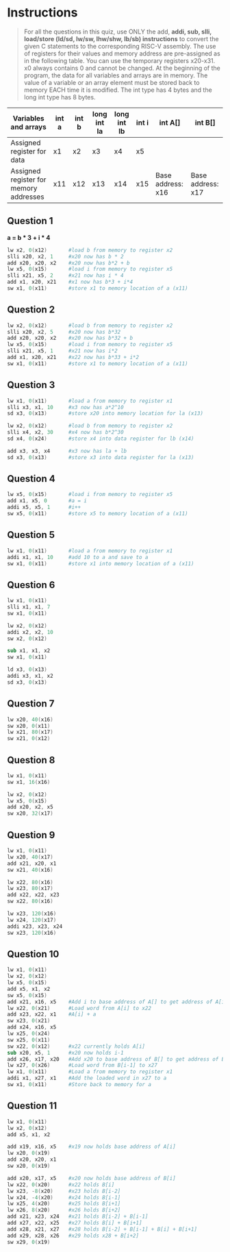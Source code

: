 # Instructions

> For all the questions in this quiz, use ONLY the add, **addi, sub, slli, load/store (ld/sd, lw/sw, lhw/shw, lb/sb) instructions** to convert the given C statements to the corresponding RISC-V assembly. The use of registers for their values and memory address are pre-assigned as in the following table. You can use the temporary registers x20-x31. x0 always contains 0 and cannot be changed. At the beginning of the program, the data for all variables and arrays are in memory. The value of a variable or an array element must be stored back to memory EACH time it is modified. The int type has 4 bytes and the long int type has 8 bytes.

| Variables and arrays | int a | int b | long int la | long int lb | int i | int A[] | int B[] |
|----------------------|-------|-------|-------------|-------------|-------|---------|---------|
| Assigned register for data| x1 | x2 | x3 | x4 | x5 |  |  |
|Assigned register for memory addresses | x11 | x12 | x13 | x14 | x15 | Base address: x16 | Base address: x17 |


## Question 1
**a = b * 3 + i * 4**
```s
lw x2, 0(x12)       #load b from memory to register x2
slli x20, x2, 1     #x20 now has b * 2
add x20, x20, x2    #x20 now has b*2 + b 
lw x5, 0(x15)       #load i from memory to register x5
slli x21, x5, 2     #x21 now has i * 4 
add x1, x20, x21    #x1 now has b*3 + i*4
sw x1, 0(x11)       #store x1 to memory location of a (x11)
```

## Question 2

```s
lw x2, 0(x12)       #load b from memory to register x2
slli x20, x2, 5     #x20 now has b*32
add x20, x20, x2    #x20 now has b*32 + b 
lw x5, 0(x15)       #load i from memory to register x5
slli x21, x5, 1     #x21 now has i*2 
add x1, x20, x21    #x22 now has b*33 + i*2
sw x1, 0(x11)       #store x1 to memory location of a (x11)
```

## Question 3

```s
lw x1, 0(x11)       #load a from memory to register x1
slli x3, x1, 10     #x3 now has a*2^10 
sd x3, 0(x13)       #store x20 into memory location for la (x13)

lw x2, 0(x12)       #load b from memory to register x2
slli x4, x2, 30     #x4 now has b*2^30
sd x4, 0(x24)       #store x4 into data register for lb (x14)

add x3, x3, x4      #x3 now has la + lb
sd x3, 0(x13)       #store x3 into data register for la (x13)
```

## Question 4

```s
lw x5, 0(x15)       #load i from memory to register x5 
add x1, x5, 0       #a = i
addi x5, x5, 1      #i++
sw x5, 0(x11)       #store x5 to memory location of a (x11)
```

## Question 5

```s
lw x1, 0(x11)       #load a from memory to register x1
addi x1, x1, 10     #add 10 to a and save to a
sw x1, 0(x11)       #store x1 into memory location of a (x11)
```

## Question 6

```s
lw x1, 0(x11)
slli x1, x1, 7
sw x1, 0(x11)

lw x2, 0(x12)
addi x2, x2, 10
sw x2, 0(x12)

sub x1, x1, x2
sw x1, 0(x11)

ld x3, 0(x13)
addi x3, x1, x2
sd x3, 0(x13)
```

## Question 7

```s
lw x20, 40(x16)
sw x20, 0(x11)
lw x21, 80(x17)
sw x21, 0(x12)
```

## Question 8

```s
lw x1, 0(x11)
sw x1, 16(x16)

lw x2, 0(x12)
lw x5, 0(x15)
add x20, x2, x5
sw x20, 32(x17)
```

## Question 9

```s
lw x1, 0(x11)
lw x20, 40(x17)
add x21, x20, x1
sw x21, 40(x16)

lw x22, 80(x16)
lw x23, 80(x17)
add x22, x22, x23
sw x22, 80(x16)

lw x23, 120(x16) 
lw x24, 120(x17) 
addi x23, x23, x24
sw x23, 120(x16)
```

## Question 10

```s
lw x1, 0(x11)
lw x2, 0(x12)
lw x5, 0(x15)
add x5, x1, x2
sw x5, 0(x15)
add x21, x16, x5    #Add i to base address of A[] to get address of A[i]
lw x22, 0(x21)      #Load word from A[i] to x22 
add x23, x22, x1    #A[i] + a 
sw x23, 0(x21) 
add x24, x16, x5
lw x25, 0(x24)
sw x25, 0(x11)
sw x22, 0(x12)      #x22 currently holds A[i]  
sub x20, x5, 1      #x20 now holds i-1
add x26, x17, x20   #Add x20 to base address of B[] to get address of B[i-1]
lw x27, 0(x26)      #Load word from B[i-1] to x27
lw x1, 0(x11)       #Load a from memory to register x1
addi x1, x27, x1    #Add the loaded word in x27 to a 
sw x1, 0(x11)       #Store back to memory for a
```

## Question 11

```s
lw x1, 0(x11)
lw x2, 0(x12)
add x5, x1, x2

add x19, x16, x5    #x19 now holds base address of A[i]
lw x20, 0(x19)
add x20, x20, x1
sw x20, 0(x19)

add x20, x17, x5    #x20 now holds base address of B[i]
lw x22, 0(x20)      #x22 holds B[i]
lw x23, -8(x20)     #x23 holds B[i-2]
lw x24, -4(x20)     #x24 holds B[i-1]
lw x25, 4(x20)      #x25 holds B[i+1]
lw x26, 8(x20)      #x26 holds B[i+2]
add x21, x23, x24   #x21 holds B[i-2] + B[i-1]
add x27, x22, x25   #x27 holds B[i] + B[i+1]
add x28, x21, x27   #x28 holds B[i-2] + B[i-1] + B[i] + B[i+1]
add x29, x28, x26   #x29 holds x28 + B[i+2]
sw x29, 0(x19)
```
